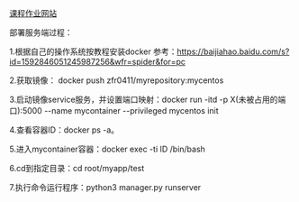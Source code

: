 [课程作业网站](http://uml163.github.io/UML/.)




部署服务端过程：

1.根据自己的操作系统按教程安装docker 参考：https://baijiahao.baidu.com/s?id=1592846051245987256&wfr=spider&for=pc

2.获取镜像：
docker push zfr0411/myrepository:mycentos

3.启动镜像service服务，并设置端口映射：docker run -itd -p X(未被占用的端口):5000 --name mycontainer --privileged  mycentos init

4.查看容器ID：docker ps -a。

5.进入mycontainer容器：docker exec -ti ID /bin/bash

6.cd到指定目录：cd root/myapp/test

7.执行命令运行程序：python3 manager.py runserver
